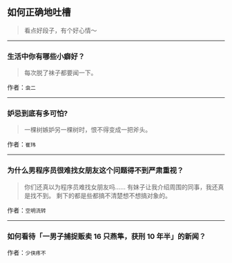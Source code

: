## 如何正确地吐槽

> 看点好段子，有个好心情～


 
---

### 生活中你有哪些小癖好？

> 每次脱了袜子都要闻一下。


作者：`虫二`

---

### 妒忌到底有多可怕?

> 一棵树嫉妒另一棵树时，恨不得变成一把斧头。


作者：`崔玮`

---

### 为什么男程序员很难找女朋友这个问题得不到严肃重视？

> 你们还真以为程序员难找女朋友吗……
> 有妹子让我介绍周围的同事，我还真是找不到。
> 剩下的都是些都搞不清楚想不想搞对象的。


作者：`空明流转`

---

### 如何看待「一男子捕捉贩卖 16 只燕隼，获刑 10 年半」的新闻？

> 


作者：`少侠疼不`